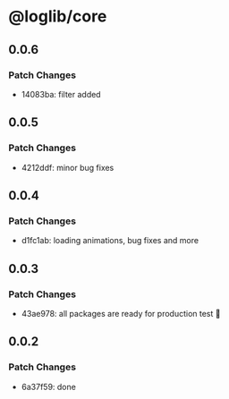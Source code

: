 # @loglib/core

## 0.0.6

### Patch Changes

- 14083ba: filter added

## 0.0.5

### Patch Changes

- 4212ddf: minor bug fixes

## 0.0.4

### Patch Changes

- d1fc1ab: loading animations, bug fixes and more

## 0.0.3

### Patch Changes

- 43ae978: all packages are ready for production test 🚀

## 0.0.2

### Patch Changes

- 6a37f59: done
